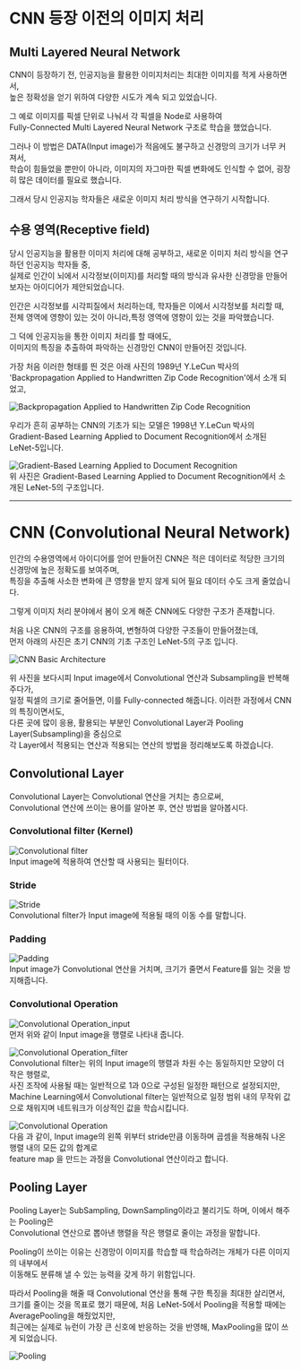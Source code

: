 # CNN 등장 이전의 이미지 처리


## Multi Layered Neural Network
CNN이 등장하기 전, 인공지능을 활용한 이미지처리는 최대한 이미지를 적게 사용하면서,  
높은 정확성을 얻기 위하여 다양한 시도가 계속 되고 있었습니다.


그 예로 이미지를 픽셀 단위로 나눠서 각 픽셀을 Node로 사용하여  
Fully-Connected Multi Layered Neural Network 구조로 학습을 했었습니다.


그러나 이 방법은 DATA(Input image)가 적음에도 불구하고 신경망의 크기가 너무 커져서,  
학습이 힘들었을 뿐만이 아니라, 이미지의 자그마한 픽셀 변화에도 인식할 수 없어, 굉장히 많은 데이터를 필요로 했습니다.


그래서 당시 인공지능 학자들은 새로운 이미지 처리 방식을 연구하기 시작합니다.


## 수용 영역(Receptive field)
당시 인공지능을 활용한 이미지 처리에 대해 공부하고, 새로운 이미지 처리 방식을 연구하던 인공지능 학자들 중,  
실제로 인간이 뇌에서 시각정보(이미지)를 처리할 때의 방식과 유사한 신경망을 만들어보자는 아이디어가 제안되었습니다.


인간은 시각정보를 시각피질에서 처리하는데, 학자들은 이에서 시각정보를 처리할 때,  
전체 영역에 영향이 있는 것이 아니라,특정 영역에 영향이 있는 것을 파악했습니다.


그 덕에 인공지능을 통한 이미지 처리를 할 때에도,  
이미지의 특징을 추출하여 파악하는 신경망인 CNN이 만들어진 것입니다.


가장 처음 이러한 형태를 띈 것은 아래 사진의 1989년 Y.LeCun 박사의  
'Backpropagation Applied to Handwritten Zip Code Recognition'에서 소개 되었고,  


![Backpropagation Applied to Handwritten Zip Code Recognition](https://github.com/hwk06023/CNN/blob/master/Image_CNN/Backpropagation%20Applied%20to%20Handwritten%20Zip%20Code%20Recognition.png)


우리가 흔히 공부하는 CNN의 기초가 되는 모델은 1998년 Y.LeCun 박사의  
Gradient-Based Learning Applied to Document Recognition에서 소개된 LeNet-5입니다.


![Gradient-Based Learning Applied to Document Recognition](https://github.com/hwk06023/CNN/blob/master/Image_CNN/Gradient-Based%20Learning%20Applied%20to%20Document%20Recognition.png)  
위 사진은 Gradient-Based Learning Applied to Document Recognition에서 소개된 LeNet-5의 구조입니다.



---



# CNN (Convolutional Neural Network)
인간의 수용영역에서 아이디어를 얻어 만들어진 CNN은 적은 데이터로 적당한 크기의 신경망에 높은 정확도를 보여주며,  
특징을 추출해 사소한 변화에 큰 영향을 받지 않게 되어 필요 데이터 수도 크게 줄었습니다.  

그렇게 이미지 처리 분야에서 봄이 오게 해준 CNN에도 다양한 구조가 존재합니다.  

처음 나온 CNN의 구조를 응용하여, 변형하여 다양한 구조들이 만들어졌는데,  
먼저 아래의 사진은 초기 CNN의 기초 구조인 LeNet-5의 구조 입니다.

![CNN Basic Architecture](https://github.com/hwk06023/CNN/blob/master/Image_CNN/CNN%20Basic%20Architecture.png)  

위 사진을 보다시피 Input image에서 Convolutional 연산과 Subsampling을 반복해주다가,  
일정 픽셀의 크기로 줄어들면, 이를 Fully-connected 해줍니다. 이러한 과정에서 CNN의 특징이면서도,  
다른 곳에 많이 응용, 활용되는 부분인 Convolutional Layer과 Pooling Layer(Subsampling)을 중심으로  
각 Layer에서 적용되는 연산과 적용되는 연산의 방법을 정리해보도록 하겠습니다.  


## Convolutional Layer
Convolutional Layer는 Convolutional 연산을 거치는 층으로써,  
Convolutional 연산에 쓰이는 용어를 알아본 후, 연산 방법을 알아봅시다.  


### Convolutional filter (Kernel)
![Convolutional filter](https://github.com/hwk06023/CNN/blob/master/Image_CNN/Convolutional%20filter.png)  
Input image에 적용하여 연산할 때 사용되는 필터이다.  


### Stride
![Stride](https://github.com/hwk06023/CNN/blob/master/Image_CNN/Stride.png)  
Convolutional filter가 Input image에 적용될 때의 이동 수를 말합니다.  

### Padding
![Padding](https://github.com/hwk06023/CNN/blob/master/Image_CNN/Padding.png)  
Input image가 Convolutional 연산을 거치며, 크기가 줄면서 Feature를 잃는 것을 방지해줍니다.  


### Convolutional Operation
![Convolutional Operation_input](https://github.com/hwk06023/CNN/blob/master/Image_CNN/Convolutional%20Operation_input.png)  
먼저 위와 같이 Input image을 행렬로 나타내 줍니다.  

![Convolutional Operation_filter](https://github.com/hwk06023/CNN/blob/master/Image_CNN/Convolutional%20Operation_filter.png)  
Convolutional filter는 위의 Input image의 행렬과 차원 수는 동일하지만 모양이 더 작은 행렬로,  
사진 조작에 사용될 때는 일반적으로 1과 0으로 구성된 일정한 패턴으로 설정되지만,  
Machine Learning에서 Convolutional filter는 일반적으로 일정 범위 내의 무작위 값으로 채워지며 네트워크가 이상적인 값을 학습시킵니다.  

![Convolutional Operation](https://github.com/hwk06023/CNN/blob/master/Image_CNN/Convolutional%20Operation.png)  
다음 과 같이, Input image의 왼쪽 위부터 stride만큼 이동하며 곱셈을 적용해줘 나온 행렬 내의 모든 값의 합계로  
feature map 을 만드는 과정을 Convolutional 연산이라고 합니다.  


## Pooling Layer
Pooling Layer는 SubSampling, DownSampling이라고 불리기도 하며, 이에서 해주는 Pooling은  
Convolutional 연산으로 뽑아낸 행렬을 작은 행렬로 줄이는 과정을 말합니다.  

Pooling이 쓰이는 이유는 신경망이 이미지를 학습할 때 학습하려는 개체가 다른 이미지의 내부에서  
이동해도 분류해 낼 수 있는 능력을 갖게 하기 위함입니다.  

따라서 Pooling을 해줄 때 Convolutional 연산을 통해 구한 특징을 최대한 살리면서,  
크기를 줄이는 것을 목표로 했기 때문에, 처음 LeNet-5에서 Pooling을 적용할 때에는 AveragePooling을 해줬었지만,   
최근에는 실제로 뉴런이 가장 큰 신호에 반응하는 것을 반영해, MaxPooling을 많이 쓰게 되었습니다.  

![Pooling](https://github.com/hwk06023/CNN/blob/master/Image_CNN/Pooling.png)
